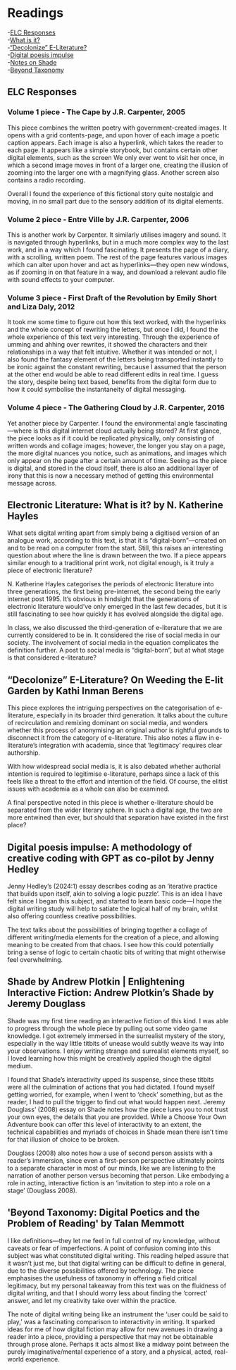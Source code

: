 # Readings
-[ELC Responses](#ELC-Responses)<br>
-[What is it?](#Hayles)<br>
-[“Decolonize” E-Literature?](#weed)<br>
-[Digital poesis impulse](#impulse)<br>
-[Notes on Shade](#shade)<br>
-[Beyond Taxonomy](#taxonomy)<br>

## ELC Responses <a id="ELC-Responses"></a>
### Volume 1 piece - The Cape by J.R. Carpenter, 2005
This piece combines the written poetry with government-created images. It opens with a grid contents-page, and upon hover of each image a poetic caption appears. Each image is also a hyperlink, which takes the reader to each page. It appears like a simple storybook, but contains certain other digital elements, such as the screen We only ever went to visit her once, in which a second image moves in front of a larger one, creating the illusion of zooming into the larger one with a magnifying glass. Another screen also contains a radio recording. 

Overall I found the experience of this fictional story quite nostalgic and moving, in no small part due to the sensory addition of its digital elements.

### Volume 2 piece - Entre Ville by J.R. Carpenter, 2006 
This is another work by Carpenter. It similarly utilises imagery and sound. It is navigated through hyperlinks, but in a much more complex way to the last work, and in a way which I found fascinating. It presents the page of a diary, with a scrolling, written poem. The rest of the page features various images which can alter upon hover and act as hyperlinks—they open new windows, as if zooming in on that feature in a way, and download a relevant audio file with sound effects to your computer.

### Volume 3 piece - First Draft of the Revolution by Emily Short and Liza Daly, 2012
It took me some time to figure out how this text worked, with the hyperlinks and the whole concept of rewriting the letters, but once I did, I found the whole experience of this text very interesting. Through the experience of umming and ahhing over rewrites, it showed the characters and their relationships in a way that felt intuitive. Whether it was intended or not, I also found the fantasy element of the letters being transported instantly to be ironic against the constant rewriting, because I assumed that the person at the other end would be able to read different edits in real time. I guess the story, despite being text based, benefits from the digital form due to how it could symbolise the instantaneity of digital messaging.

### Volume 4 piece - The Gathering Cloud by J.R. Carpenter, 2016
Yet another piece by Carpenter. I found the environmental angle fascinating—where is this digital internet cloud actually being stored? At first glance, the piece looks as if it could be replicated physically, only consisting of written words and collage images; however, the longer you stay on a page, the more digital nuances you notice, such as animations, and images which only appear on the page after a certain amount of time. Seeing as the piece is digital, and stored in the cloud itself, there is also an additional layer of irony that this is now a necessary method of getting this environmental message across.

## Electronic Literature: What is it? by N. Katherine Hayles <a id="Hayles"><a>
What sets digital writing apart from simply being a digitised version of an analogue work, according to this text, is that it is “digital-born”—created on and to be read on a computer from the start. Still, this raises an interesting question about where the line is drawn between the two. If a piece appears similar enough to a traditional print work, not digital enough, is it truly a piece of electronic literature?
 
N. Katherine Hayles categorises the periods of electronic literature into three generations, the first being pre-internet, the second being the early internet post 1995. It’s obvious in hindsight that the generations of electronic literature would’ve only emerged in the last few decades, but it is still fascinating to see how quickly it has evolved alongside the digital age. 
 
In class, we also discussed the third-generation of e-literature that we are currently considered to be in. It considered the rise of social media in our society. The involvement of social media in the equation complicates the definition further. A post to social media is “digital-born”, but at what stage is that considered e-literature?

## “Decolonize” E-Literature? On Weeding the E-lit Garden by Kathi Inman Berens <a id="weed"><a>
This piece explores the intriguing perspectives on the categorisation of e-literature, especially in its broader third generation. It talks about the culture of recirculation and remixing dominant on social media, and wonders whether this process of anonymising an original author is rightful grounds to disconnect it from the category of e-literature. This also notes a flaw in e-literature’s integration with academia, since that ‘legitimacy’ requires clear authorship.

With how widespread social media is, it is also debated whether authorial intention is required to legitimise e-literature, perhaps since a lack of this feels like a threat to the effort and intention of the field. Of course, the elitist issues with academia as a whole can also be examined.

A final perspective noted in this piece is whether e-literature should be separated from the wider literary sphere. In such a digital age, the two are more entwined than ever, but should that separation have existed in the first place?

## Digital poesis impulse: A methodology of creative coding with GPT as co-pilot by Jenny Hedley <a id="impulse"></a>
Jenny Hedley’s (2024:1) essay describes coding as an ‘iterative practice that builds upon itself, akin to solving a logic puzzle’. This is an idea I have felt since I began this subject, and started to learn basic code—I hope the digital writing study will help to satiate the logical half of my brain, whilst also offering countless creative possibilities.

The text talks about the possibilities of bringing together a collage of different writing/media elements for the creation of a piece, and allowing meaning to be created from that chaos. I see how this could potentially bring a sense of logic to certain chaotic bits of writing that might otherwise feel overwhelming.

## Shade by Andrew Plotkin | Enlightening Interactive Fiction: Andrew Plotkin’s Shade by Jeremy Douglass <a id="Shade"></a>
Shade was my first time reading an interactive fiction of this kind. I was able to progress through the whole piece by pulling out some video game knowledge. I got extremely immersed in the surrealist mystery of the story, especially in the way little titbits of unease would subtly weave its way into your observations. I enjoy writing strange and surrealist elements myself, so I loved learning how this might be creatively applied though the digital medium. 

I found that Shade’s interactivity upped its suspense, since these titbits were all the culmination of actions that you had dictated. I found myself getting worried, for example, when I went to ‘check’ something, but as the reader, I had to pull the trigger to find out what would happen next. Jeremy Douglass’ (2008) essay on Shade notes how the piece lures you to not trust your own eyes, the details that you are provided. While a Choose Your Own Adventure book can offer this level of interactivity to an extent, the technical capabilities and myriads of choices in Shade mean there isn’t time for that illusion of choice to be broken.

Douglass (2008) also notes how a use of second person assists with a reader’s immersion, since even a first-person perspective ultimately points to a separate character in most of our minds, like we are listening to the narration of another person versus becoming that person. Like embodying a role in acting, interactive fiction is an ‘invitation to step into a role on a stage’ (Douglass 2008).

## 'Beyond Taxonomy: Digital Poetics and the Problem of Reading' by Talan Memmott <a id="taxonomy"></a>
I like definitions—they let me feel in full control of my knowledge, without caveats or fear of imperfections. A point of confusion coming into this subject was what constituted digital writing. This reading helped assure that it wasn’t just me, but that digital writing can be difficult to define in general, due to the diverse possibilities offered by technology. The piece emphasises the usefulness of taxonomy in offering a field critical legitimacy, but my personal takeaway from this text was on the fluidness of digital writing, and that I should worry less about finding the ‘correct’ answer, and let my creativity take over within the practice.

The note of digital writing being like an instrument the ‘user could be said to play,’ was a fascinating comparison to interactivity in writing. It sparked ideas for me of how digital fiction may allow for new avenues in drawing a reader into a piece, providing a perspective that may not be obtainable through prose alone. Perhaps it acts almost like a midway point between the purely imaginative/mental experience of a story, and a physical, acted, real-world experience.

## 

